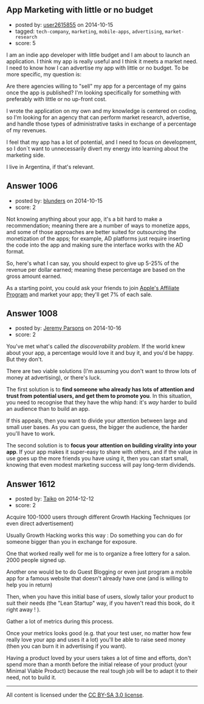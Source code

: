 ## App Marketing with little or no budget

- posted by: [user2615855](https://stackexchange.com/users/3089386/user2615855) on 2014-10-15
- tagged: `tech-company`, `marketing`, `mobile-apps`, `advertising`, `market-research`
- score: 5

<p>I am an indie app developer with little budget and I am about to launch an application. I think my app is really useful and I think it meets a market need. I need to know how I can advertise my app with little or no budget. To be more specific, my question is:</p>

<p>Are there agencies willing to "sell" my app for a percentage of my gains once the app is published? I'm looking specifically for something with preferably with little or no up-front cost.</p>

<p>I wrote the application on my own and my knowledge is centered on coding, so I'm looking for an agency that can perform market research, advertise, and handle those types of administrative tasks in exchange of a percentage of my revenues.</p>

<p>I feel that my app has a lot of potential, and I need to focus on development, so I don´t want to unnecessarily divert my energy into learning about the marketing side.</p>

<p>I live in Argentina, if that's relevant.</p>



## Answer 1006

- posted by: [blunders](https://stackexchange.com/users/216182/blunders) on 2014-10-15
- score: 2

<p>Not knowing anything about your app, it's a bit hard to make a recommendation; meaning there are a number of ways to monetize apps, and some of those approaches are better suited for outsourcing the monetization of the apps; for example, AD platforms just require inserting the code into the app and making sure the interface works with the AD format.</p>

<p>So, here's what I can say, you should expect to give up 5-25% of the revenue per dollar earned; meaning these percentage are based on the gross amount earned.</p>

<p>As a starting point, you could ask your friends to join <a href="https://www.apple.com/itunes/affiliates/resources/documentation/faq_en.html" rel="nofollow">Apple's Affiliate Program</a> and market your app; they'll get 7% of each sale.</p>



## Answer 1008

- posted by: [Jeremy Parsons](https://stackexchange.com/users/497810/jeremy-parsons) on 2014-10-16
- score: 2

<p>You've met what's called <em>the discoverability problem</em>. If the world knew about your app, a percentage would love it and buy it, and you'd be happy. But they don't.</p>

<p>There are two viable solutions (I'm assuming you don't want to throw lots of money at advertising), or there's luck.</p>

<p>The first solution is to <strong>find someone who already has lots of attention and trust from potential users, and get them to promote you</strong>. In this situation, you need to recognise that they have the whip hand: it's <em>way</em> harder to build an audience than to build an app.</p>

<p>If this appeals, then you want to divide your attention between large and small user bases. As you can guess, the bigger the audience, the harder you'll have to work.</p>

<p>The second solution is to <strong>focus your attention on building virality into your app</strong>. If your app makes it super-easy to share with others, and if the value in use goes up the more friends you have using it, then you can start small, knowing that even modest marketing success will pay long-term dividends.</p>



## Answer 1612

- posted by: [Taiko](https://stackexchange.com/users/334941/taiko) on 2014-12-12
- score: 2

<p>Acquire 100-1000 users through different Growth Hacking Techniques (or even direct advertisement)</p>

<p>Usually Growth Hacking works this way : Do something you can do for someone bigger than you in exchange for exposure.</p>

<p>One that worked really well for me is to organize a free lottery for a salon. 2000 people signed up.</p>

<p>Another one would be to do Guest Blogging or even just program a mobile app for a famous website that doesn't already have one (and is willing to help you in return)</p>

<p>Then, when you have this initial base of users, slowly tailor your product to suit their needs (the "Lean Startup" way, if you haven't read this book, do it right away ! ).</p>

<p>Gather a lot of metrics during this process.</p>

<p>Once your metrics looks good (e.g. that your test user, no matter how few really love your app and uses it a lot) you'll be able to raise seed money (then you can burn it in advertising if you want).</p>

<p>Having a product loved by your users takes a lot of time and efforts, don't spend more than a month before the initial release of your product (your Minimal Viable Product) because the real tough job will be to adapt it to their need, not to build it.</p>




---

All content is licensed under the [CC BY-SA 3.0 license](https://creativecommons.org/licenses/by-sa/3.0/).
